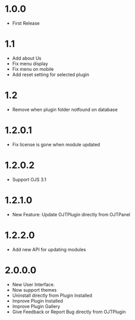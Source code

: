 # 1.0.0

- First Release

# 1.1

- Add about Us
- Fix menu display
- Fix menu on mobile
- Add reset setting for selected plugin

# 1.2

- Remove when plugin folder notfound on database

# 1.2.0.1

- Fix license is gone when module updated

# 1.2.0.2

- Support OJS 3.1

# 1.2.1.0

- New Feature: Update OJTPlugin directly from OJTPanel

# 1.2.2.0

- Add new API for updating modules

# 2.0.0.0

- New User Interface.
- Now support themes
- Uninstall directly from Plugin Installed
- Improve Plugin Installed
- Improve Plugin Gallery
- Give Feedback or Report Bug directly from OJTPlugin
